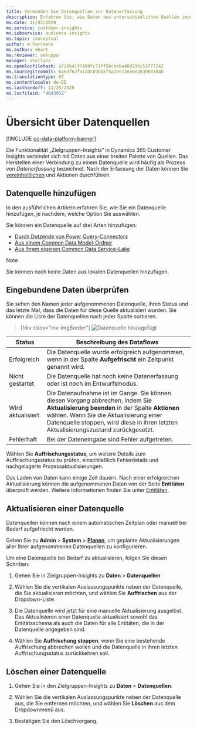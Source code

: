 ```yaml
---
title: Verwenden Sie Datenquellen zur Datenerfassung
description: Erfahren Sie, wie Daten aus unterschiedlichen Quellen importiert werden.
ms.date: 11/03/2020
ms.service: customer-insights
ms.subservice: audience-insights
ms.topic: conceptual
author: m-hartmann
ms.author: mhart
ms.reviewer: adkuppa
manager: shellyha
ms.openlocfilehash: a720641f7499fc71ff5bceeba48d296c51f77242
ms.sourcegitcommit: 6a6df62fa12dcb9bd5f5a39cc3ee0e2b3988184b
ms.translationtype: HT
ms.contentlocale: de-DE
ms.lasthandoff: 11/25/2020
ms.locfileid: "4643952"
---
```

# <a name="overview-about-data-sources"></a>Übersicht über Datenquellen

[!INCLUDE [cc-data-platform-banner](../includes/cc-data-platform-banner.md)]

Die Funktionalität „Zielgruppen-Insights“ in Dynamics 365 Customer Insights verbindet sich mit Daten aus einer breiten Palette von Quellen. Das Herstellen einer Verbindung zu einem Datenquelle wird häufig als Prozess von *Datenerfassung* bezeichnet. Nach der Erfassung der Daten können Sie [vereinheitlichen](data-unification.md) und Aktionen durchführen.

## <a name="add-a-data-source"></a>Datenquelle hinzufügen

In den ausführlichen Artikeln erfahren Sie, wie Sie ein Datenquelle hinzufügen, je nachdem, welche Option Sie auswählen.

Sie können ein Datenquelle auf drei Arten hinzufügen:

- [Durch Dutzende von Power Query-Connectors](connect-power-query.md)
- [Aus einem Common Data Model-Ordner](connect-common-data-model.md)
- [Aus Ihrem eigenen Common Data Service-Lake](connect-common-data-service-lake.md)

> [!NOTE]
> Sie können noch keine Daten aus lokalen Datenquellen hinzufügen.

## <a name="review-ingested-data"></a>Eingebundene Daten überprüfen

Sie sehen den Namen jeder aufgenommenen Datenquelle, ihren Status und das letzte Mal, dass die Daten für diese Quelle aktualisiert wurden. Sie können die Liste der Datenquellen nach jeder Spalte sortieren.

> [!div class="mx-imgBorder"]
> ![Datenquelle hinzugefügt](media/configure-data-datasource-added.png "Datenquelle hinzugefügt")

|Status  |Beschreibung des Dataflows  |
|---------|---------|
|Erfolgreich   |Die Datenquelle wurde erfolgreich aufgenommen, wenn in der Spalte **Aufgefrischt** ein Zeitpunkt genannt wird.
|Nicht gestartet   |Die Datenquelle hat noch keine Datenerfassung oder ist noch im Entwurfsmodus.         |
|Wird aktualisiert    |Die Datenaufnahme ist im Gange. Sie können diesen Vorgang abbrechen, indem Sie **Aktualisierung beenden** in der Spalte **Aktionen** wählen. Wenn Sie die Aktualisierung einer Datenquelle stoppen, wird diese in ihren letzten Aktualisierungszustand zurückgesetzt.       |
|Fehlerhaft     |Bei der Dateneingabe sind Fehler aufgetreten.         |

Wählen Sie **Auffrischungsstatus**, um weitere Details zum Auffrischungsstatus zu prüfen, einschließlich Fehlerdetails und nachgelagerte Prozessaktualisierungen.

Das Laden von Daten kann einige Zeit dauern. Nach einer erfolgreichen Aktualisierung können die aufgenommenen Daten von der Seite **Entitäten** überprüft werden. Weitere Informationen finden Sie unter [Entitäten](entities.md).

## <a name="refresh-a-data-source"></a>Aktualisieren einer Datenquelle

Datenquellen können nach einem automatischen Zeitplan oder manuell bei Bedarf aufgefrischt werden. 

Gehen Sie zu **Admin** > **System** > [**Planen**](system.md#schedule-tab), um geplante Aktualisierungen aller Ihrer aufgenommenen Datenquellen zu konfigurieren.

Um eine Datenquelle bei Bedarf zu aktualisieren, folgen Sie diesen Schritten:

1. Gehen Sie in Zielgruppen-Insights zu **Daten** > **Datenquellen**

2. Wählen Sie die vertikalen Auslassungspunkte neben der Datenquelle, die Sie aktualisieren möchten, und wählen Sie **Auffrischen** aus der Dropdown-Liste.

3. Die Datenquelle wird jetzt für eine manuelle Aktualisierung ausgelöst. Das Aktualisieren einer Datenquelle aktualisiert sowohl das Entitätsschema als auch die Daten für alle Entitäten, die in der Datenquelle angegeben sind.

4. Wählen Sie **Auffrischung stoppen**, wenn Sie eine bestehende Auffrischung abbrechen wollen und die Datenquelle in ihren letzten Auffrischungsstatus zurückkehren soll.

## <a name="delete-a-data-source"></a>Löschen einer Datenquelle

1. Gehen Sie in den Zielgruppen-Insights zu **Daten** > **Datenquellen**.

2. Wählen Sie die vertikalen Auslassungspunkte neben der Datenquelle aus, die Sie entfernen möchten, und wählen Sie **Löschen** aus dem Dropdownmenü aus.

3. Bestätigen Sie den Löschvorgang.
